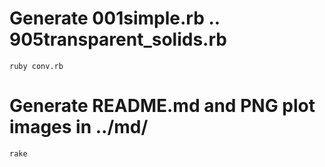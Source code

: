 # Generate 001simple.rb .. 905transparent_solids.rb

```
ruby conv.rb
```

# Generate README.md and PNG plot images in ../md/

```
rake
```
